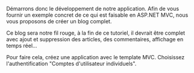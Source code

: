 Démarrons donc le développement de notre application. Afin de vous fournir un exemple concret de ce qui est faisable en ASP.NET MVC, nous vous proposons de créer un blog complet.

Ce blog sera notre fil rouge, à la fin de ce tutoriel, il devrait être complet avec ajout et suppression des articles, des commentaires, affichage en temps réel...

Pour faire cela, créez une application avec le template MVC. Choisissez l'authentification "Comptes d'utilisateur individuels".
